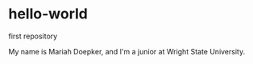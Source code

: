 # hello-world
first repository

My name is Mariah Doepker, and I'm a junior at Wright State University.

